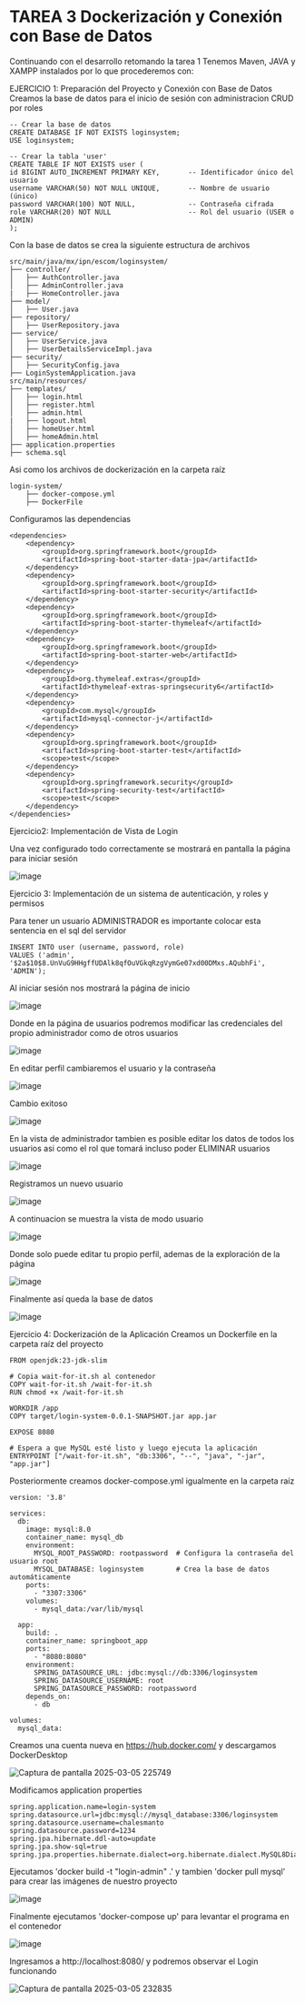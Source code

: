 # TAREA 3 Dockerización y Conexión con Base de Datos

Continuando con el desarrollo retomando la tarea 1
Tenemos Maven, JAVA y XAMPP instalados por lo que procederemos con:

EJERCICIO 1: Preparación del Proyecto y Conexión con Base de Datos
Creamos la base de datos para el inicio de sesión con administracion CRUD por roles

    -- Crear la base de datos
    CREATE DATABASE IF NOT EXISTS loginsystem;
    USE loginsystem;

    -- Crear la tabla 'user'
    CREATE TABLE IF NOT EXISTS user (
    id BIGINT AUTO_INCREMENT PRIMARY KEY,       -- Identificador único del usuario
    username VARCHAR(50) NOT NULL UNIQUE,       -- Nombre de usuario (único)
    password VARCHAR(100) NOT NULL,             -- Contraseña cifrada
    role VARCHAR(20) NOT NULL                   -- Rol del usuario (USER o ADMIN)
    );

Con la base de datos se crea la siguiente estructura de archivos

    src/main/java/mx/ipn/escom/loginsystem/
    ├── controller/
    │   ├── AuthController.java
    │   ├── AdminController.java
    |   ├── HomeController.java
    ├── model/
    │   ├── User.java
    ├── repository/
    │   ├── UserRepository.java
    ├── service/
    │   ├── UserService.java
    │   ├── UserDetailsServiceImpl.java
    ├── security/
    │   ├── SecurityConfig.java
    ├── LoginSystemApplication.java
    src/main/resources/
    ├── templates/
    │   ├── login.html
    │   ├── register.html
    │   ├── admin.html
    |   ├── logout.html
    │   ├── homeUser.html
    │   ├── homeAdmin.html
    ├── application.properties
    ├── schema.sql

Asi como los archivos de dockerización en la carpeta raíz

    login-system/
        ├── docker-compose.yml
        ├── DockerFile

Configuramos las dependencias

    <dependencies>
		<dependency>
			<groupId>org.springframework.boot</groupId>
			<artifactId>spring-boot-starter-data-jpa</artifactId>
		</dependency>
		<dependency>
			<groupId>org.springframework.boot</groupId>
			<artifactId>spring-boot-starter-security</artifactId>
		</dependency>
		<dependency>
			<groupId>org.springframework.boot</groupId>
			<artifactId>spring-boot-starter-thymeleaf</artifactId>
		</dependency>
		<dependency>
			<groupId>org.springframework.boot</groupId>
			<artifactId>spring-boot-starter-web</artifactId>
		</dependency>
		<dependency>
			<groupId>org.thymeleaf.extras</groupId>
			<artifactId>thymeleaf-extras-springsecurity6</artifactId>
		</dependency>
		<dependency>
        	<groupId>com.mysql</groupId>
        	<artifactId>mysql-connector-j</artifactId>
    	</dependency>
		<dependency>
			<groupId>org.springframework.boot</groupId>
			<artifactId>spring-boot-starter-test</artifactId>
			<scope>test</scope>
		</dependency>
		<dependency>
			<groupId>org.springframework.security</groupId>
			<artifactId>spring-security-test</artifactId>
			<scope>test</scope>
		</dependency>
	</dependencies>

Ejercicio2: Implementación de Vista de Login

 Una vez configurado todo correctamente se mostrará en pantalla la página para iniciar sesión
 
 ![image](https://github.com/user-attachments/assets/779a843d-6438-4f33-be2f-d4ea3f3a339d)

Ejercicio 3: Implementación de un sistema de autenticación, y roles y permisos

Para tener un usuario ADMINISTRADOR es importante colocar esta sentencia en el sql del servidor
    
    INSERT INTO user (username, password, role)
    VALUES ('admin', '$2a$10$8.UnVuG9HHgffUDAlk8qfOuVGkqRzgVymGe07xd00DMxs.AQubhFi', 'ADMIN');

Al iniciar sesión nos mostrará la página de inicio

![image](https://github.com/user-attachments/assets/15098053-dc64-4d89-8fdf-1620c55eb4e6)

Donde en la página de usuarios podremos modificar las credenciales del propio administrador como de otros usuarios

![image](https://github.com/user-attachments/assets/fe7e2569-1f2b-4687-be1d-a347647f3a84)

En editar perfil cambiaremos el usuario y la contraseña

![image](https://github.com/user-attachments/assets/151db397-d0f6-4c20-8bec-35d6de0910f8)

Cambio exitoso

![image](https://github.com/user-attachments/assets/99c70aff-77de-4526-968b-0760b5af48a0)

En la vista de administrador tambien es posible editar los datos de todos los usuarios asi como el rol que tomará incluso poder ELIMINAR usuarios

![image](https://github.com/user-attachments/assets/16cddbfa-fc80-40a3-a622-d5bd74628f42)

Registramos un nuevo usuario

![image](https://github.com/user-attachments/assets/ec4ef89b-9524-454c-bb8c-ace1362cc27a)

A continuacion se muestra la vista de modo usuario

![image](https://github.com/user-attachments/assets/a6a6894e-e16b-4cd0-b2b9-ca62cc1b384b)

Donde solo puede editar tu propio perfil, ademas de la exploración de la página

![image](https://github.com/user-attachments/assets/0f3103e1-7dfb-4e0b-a8ff-1bdf76f452b5)

Finalmente así queda la base de datos

![image](https://github.com/user-attachments/assets/95784255-e0a1-4b7d-93bc-ff6b96891a5b)


Ejercicio 4: Dockerización de la Aplicación
Creamos un Dockerfile en la carpeta raíz del proyecto
		
  	FROM openjdk:23-jdk-slim
   
	# Copia wait-for-it.sh al contenedor
	COPY wait-for-it.sh /wait-for-it.sh
	RUN chmod +x /wait-for-it.sh
	
	WORKDIR /app
	COPY target/login-system-0.0.1-SNAPSHOT.jar app.jar
	
	EXPOSE 8080
	
	# Espera a que MySQL esté listo y luego ejecuta la aplicación
	ENTRYPOINT ["/wait-for-it.sh", "db:3306", "--", "java", "-jar", "app.jar"]

Posteriormente creamos docker-compose.yml igualmente en la carpeta raíz

	version: '3.8'

	services:
	  db:
	    image: mysql:8.0
	    container_name: mysql_db
	    environment:
	      MYSQL_ROOT_PASSWORD: rootpassword  # Configura la contraseña del usuario root
	      MYSQL_DATABASE: loginsystem        # Crea la base de datos automáticamente
	    ports:
	      - "3307:3306"
	    volumes:
	      - mysql_data:/var/lib/mysql
	
	  app:
	    build: .
	    container_name: springboot_app
	    ports:
	      - "8080:8080"
	    environment:
	      SPRING_DATASOURCE_URL: jdbc:mysql://db:3306/loginsystem
	      SPRING_DATASOURCE_USERNAME: root
	      SPRING_DATASOURCE_PASSWORD: rootpassword
	    depends_on:
	      - db
	
	volumes:
	  mysql_data:

Creamos una cuenta nueva en https://hub.docker.com/ y descargamos DockerDesktop

![Captura de pantalla 2025-03-05 225749](https://github.com/user-attachments/assets/a5ad3412-0aeb-4a89-b6c3-f2a85eb9d37e)

Modificamos application properties

	spring.application.name=login-system
	spring.datasource.url=jdbc:mysql://mysql_database:3306/loginsystem
	spring.datasource.username=chalesmanto
	spring.datasource.password=1234
	spring.jpa.hibernate.ddl-auto=update
	spring.jpa.show-sql=true
	spring.jpa.properties.hibernate.dialect=org.hibernate.dialect.MySQL8Dialect

Ejecutamos 'docker build -t "login-admin" .' y tambien 'docker pull mysql' para crear las imágenes de nuestro proyecto

![image](https://github.com/user-attachments/assets/08ec60a2-3fcb-402c-9548-e795a44d7072)


Finalmente ejecutamos 'docker-compose up' para levantar el programa en el contenedor
   
![image](https://github.com/user-attachments/assets/31b4a489-2bd5-413d-ba30-e3b2f47b1e0e)

Ingresamos a http://localhost:8080/ y podremos observar el Login funcionando

![Captura de pantalla 2025-03-05 232835](https://github.com/user-attachments/assets/baff3397-3076-4dc3-bded-6dee9664d402)

